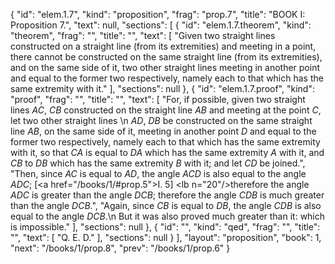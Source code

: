 {
  "id": "elem.1.7",
  "kind": "proposition",
  "frag": "prop.7",
  "title": "BOOK I: Proposition 7.",
  "text": null,
  "sections": [
    {
      "id": "elem.1.7.theorem",
      "kind": "theorem",
      "frag": "",
      "title": "",
      "text": [
        "Given two straight lines constructed on a straight line (from its extremities) and meeting in a point, there cannot be constructed on the same straight line (from its extremities), and on the same side of it, two other straight lines meeting in another point and equal to the former two respectively, namely each to that which has the same extremity with it."
      ],
      "sections": null
    },
    {
      "id": "elem.1.7.proof",
      "kind": "proof",
      "frag": "",
      "title": "",
      "text": [
        "For, if possible, given two straight lines <var>AC</var>, <var>CB</var> constructed on the straight line <var>AB</var> and meeting at the point <var>C</var>, let two other straight lines \n        <var>AD</var>, <var>DB</var> be constructed on the same straight line <var>AB</var>, on the same side of it, meeting in another point <var>D</var> and equal to the former two respectively, namely each to that which has the same extremity with it, so that <var>CA</var> is equal to <var>DA</var> which has the same extremity <var>A</var> with it, and <var>CB</var> to <var>DB</var> which has the same extremity <var>B</var> with it; and let <var>CD</var> be joined.",
        "Then, since <var>AC</var> is equal to <var>AD</var>, the angle <var>ACD</var> is also equal to the angle <var>ADC</var>; [<a href=\"/books/1/#prop.5\">I. 5</a>] <lb n=\"20\"/>therefore the angle <var>ADC</var> is greater than the angle <var>DCB</var>; therefore the angle <var>CDB</var> is much greater than the angle <var>DCB</var>.",
        "Again, since <var>CB</var> is equal to <var>DB</var>, the angle <var>CDB</var> is also equal to the angle <var>DCB</var>.\n        But it was also proved much greater than it: which is impossible."
      ],
      "sections": null
    },
    {
      "id": "",
      "kind": "qed",
      "frag": "",
      "title": "",
      "text": [
        "Q. E. D."
      ],
      "sections": null
    }
  ],
  "layout": "proposition",
  "book": 1,
  "next": "/books/1/prop.8",
  "prev": "/books/1/prop.6"
}
